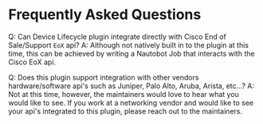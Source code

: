 # Frequently Asked Questions

Q:  Can Device Lifecycle plugin integrate directly with Cisco End of Sale/Support `EoX` api?
A:  Although not natively built in to the plugin at this time, this can be achieved by writing a Nautobot Job that interacts with the Cisco EoX api. 

Q:  Does this plugin support integration with other vendors hardware/software api's such as Juniper, Palo Alto, Aruba, Arista, etc...?
A:  Not at this time, however, the maintainers would love to hear what you would like to see.  If you work at a networking vendor and would like to see your api's integrated to this plugin, please reach out to the maintainers.

